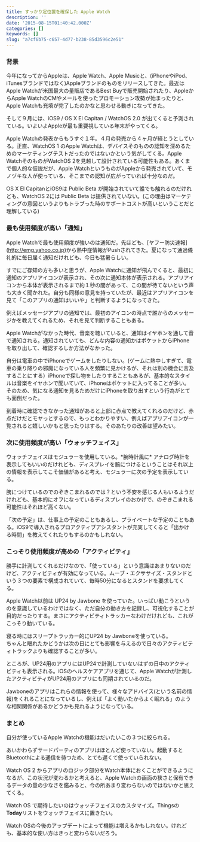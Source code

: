 ```yaml
---
title: すっかり定位置を確保した Apple Watch
description: ''
date: '2015-08-15T01:40:42.000Z'
categories: []
keywords: []
slug: "a7cf6b75-c657-4d77-b238-85d3596c2e51"
---
```

### 背景

今年になってからAppleは、Apple Watch、Apple Musicと、(iPhoneやiPod、iTunesブランドではなく)Appleブランドのものをリリースしてきた。最近はApple Watchが米国最大の量販店であるBest Buyで販売開始されたり、AppleからApple WatchのCMやメールを使ったプロモーション攻勢が始まったりと、Apple Watchも充填が完了したのかなと思わせる動きになってきた。

そして９月には、iOS9 / OS X El Capitan / WatchOS 2.0 が出てくると予測されている。いよいよAppleが最も重要視している年末がやってくる。

Apple Watchの発表からもうすぐ１年。４月の発売から４ヶ月が経とうとしている。正直、WatchOS 1 のApple Watchは、デバイスそのものの認知を深めるためのマーケティングテストだったのではないかという気がしてくる。Apple WatchそのものがWatchOS 2を見越して設計されている可能性もある。あくまで個人的な仮説だが、Apple WatchというものがAppleから発売されていて、モノヅキな人が使っている、そこまでの認知が広がっていれば十分なのだ。

OS X El CapitanとiOS9は Public Beta が開始されていて誰でも触れるのだけれども、WatchOS 2には Public Beta は提供されていない。(この理由はマーケティングの意図というよりもトラブった時のサポートコストが高いということだと理解している)

### 最も使用頻度が高い「通知」

Apple Watchで最も使用頻度が強いのは通知だ。先ほども、\[ヤフー防災速報\](http://emg.yahoo.co.jp)から熱中症情報がPushされてきた。夏になって通過儀礼的に毎日届く通知だけれども、今日も猛暑らしい。

すでにご存知の方も多いと思うが、Apple Watchに通知が飛んでくると、最初に通知のアプリアイコンが表示され、その次に通知本体が表示される。アプリアイコンから本体が表示されるまで約１秒の間があって、この間が待てないという声も大きく聞かれた。自分も同様の意見を持っていたが、最近はアプリアイコンを見て「このアプリの通知はいいや」と判断するようになってきた。

例えばメッセージアプリの通知では、最初のアイコンの時点で誰からのメッセージかを教えてくれるため、それを見て判断することもある。

Apple Watchがなかった時代、音楽を聴いていると、通知はイヤホンを通して音で通知される。通知されていても、どんな内容の通知かはポケットからiPhoneを取り出して、確認するしか方法がなかった。

自分は電車の中でiPhoneでゲームをしたりしない。(ゲームに熱中しすぎて、電車の乗り降りの邪魔になっている人を頻繁に見かけるが、それは別の機会に言及することにする）iPhoneで探し物をしたりすることもあるが、基本的なスタイルは音楽をイヤホンで聞いていて、iPhoneはポケットに入ってることが多い。そのため、気になる通知を見るためだけにiPhoneを取り出すという行為がとても面倒だった。

到着時に確認できなかった通知があると上部に赤点で教えてくれるのだけど、赤点だけだとモヤっとするので、もっとわかりやすい、例えばアプリアイコンが一覧されると嬉しいかもと思ったりはする。そのあたりの改善は望みたい。

### 次に使用頻度が高い「ウォッチフェイス」

ウォッチフェイスはモジュラーを使用している。\*腕時計風に\* アナログ時計を表示してもいいのだけれども、ディスプレイを腕につけるということはそれ以上の情報を表示してこそ価値があると考え、モジュラーに次の予定を表示している。

腕につけているのでのぞきこまれるのでは？という不安を感じる人もいるようだけれども、基本的にオフになっているディスプレイのおかげで、のぞきこまれる可能性はそれほど高くない。

「次の予定」は、仕事上の予定のこともあるし、プライベートな予定のこともある。iOS9で導入されるプロアクティブアシスタントが充実してくると「出かける時間」を教えてくれたりもするのかもしれない。

### こっそり使用頻度が高めの「アクティビティ」

勝手に計測してくれるだけなので、「使っている」という意識はあまりないのだけど、アクティビティが有効になっている。ムーブ・エクササイズ・スタンドという３つの要素で構成されていて、毎時50分になるとスタンドを要求してくる。

Apple Watch以前は UP24 by Jawbone を使っていた。いっぱい動こうというのを意識しているわけではなく、ただ自分の動き方を記録し、可視化することが目的だったりする。まさにアクティビティトラッカーなわけだけれども、これがこっそり動いている。

寝る時にはスリープトラッカー的にUP24 by Jawboneを使っている。  
ちゃんと眠れたかどうかは次の日にとても影響を与えるので日々のアクティビティトラックよりも確認することが多い。

ところが、UP24用のアプリにはUP24で計測していないはずの日中のアクティビティも表示される。iOSのヘルスケアアプリを通じて、Apple Watchが計測したアクティビティがUP24用のアプリにも同期されているのだ。

Jawboneのアプリはこれらの情報を使って、様々なアドバイス(という名前の情報)をくれることになっているし、例えば「よく動いたからよく眠れる」のような相関関係があるかどうかも見れるようになっている。

### まとめ

自分が使っているApple Watchの機能はだいたいこの３つに絞られる。

あいかわらずサードパーティのアプリはほとんど使っていない。起動するとBluetoothによる通信を待つため、とても遅くて使っていられない。

Watch OS 2 からアプリのロジック部分をWatch本体におくことができるようになるが、この状況が変わるかと考えると、Apple Watchの画面の狭さと保有できるデータの量の少なさを鑑みると、今の所あまり変わらないのではないかと思えてくる。

Watch OS で期待したいのはウォッチフェイスのカスタマイズ。Thingsの**Today**リストをウォッチフェイスに置きたい。

Watch OSの今後のアップデートによって機能は増えるかもしれない。けれども、基本的な使い方はきっと変わらないだろう。